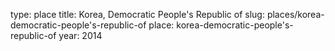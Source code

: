 type: place
title: Korea, Democratic People's Republic of
slug: places/korea-democratic-people's-republic-of
place: korea-democratic-people's-republic-of
year: 2014
